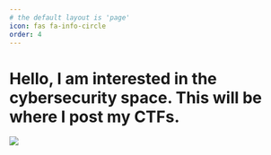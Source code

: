 ```yaml
---
# the default layout is 'page'
icon: fas fa-info-circle
order: 4
---
```


# Hello, I am interested in the cybersecurity space. This will be where I post my CTFs.

![](/assets/img/dog.jpg)
